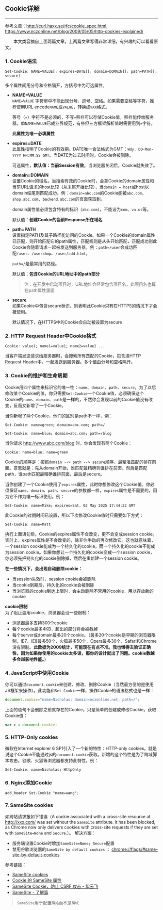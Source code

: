 ## Cookie详解

---

参考文章：<http://curl.haxx.se/rfc/cookie_spec.html>, <https://www.nczonline.net/blog/2009/05/05/http-cookies-explained/>

　　本文类容摘自上面两篇文章。上两篇文章写得非常详细，有兴趣的可以看看原文。

### 1. Cookie语法

```
Set-Cookie: NAME=VALUE[; expires=DATE][; domain=DOMAIN][; path=PATH][; secure]
```
多个属性间用分号和空格隔开，方括号中为可选属性。

*  **NAME=VALUE**  
   `NAME=VALUE` 字符窜中不能出现分号、逗号、空格。如果需要空格等字符，推荐使用URL encode`NAME`或`VALUE`，转换成`%XX`格式。  
   
   等号（`=`）字符不是必须的，不写`=`照样可以存储Cookie值，照样能传给服务器。单`NAME=VALUE`已成业界规范，有些但三方框架解析值时需要用到`=`字符。
   
   **此属性为唯一必填属性**
   
*  **expires=DATE**  
   此属性指明了Cookie的有效期。DATE唯一合法格式为GMT：`Wdy, DD-Mon-YYYY HH:MM:SS GMT`。当DATE为过去时间时，Cookie会被删除。
   
   可选属性，**默认值：当前Session有效**。当浏览器关闭后，Cookie就失效了。
   
*  **domain=DOMAIN**  
   设置Cookie的域名。当搜索有效的Cookie时，会拿Cookie的domain属性和当前URL请求的host比较（从末尾开始比较），当`domain = host`或host以domain结尾则匹配成功。例：`domain=abc.com`的Cookie能被`abc.com`、`shop.abc.com`、`backend.abc.com`的页面获取到。
   
   domain属性值必须包含特有的标识（`abc.com`），不能设为`com`、`va.us`等。
   
   默认值：**创建Cookie的当前Response所在域名**
   
*  **path=PATH**  
   设置指定PATH及其子路径能访问的Cookie。如果一个Cookie的domain属性已匹配，则开始匹配它的path属性，匹配规则是从头开始匹配，匹配成功则此Cookie会随着请求一起被发送到服务器。例：`path=/user`会成功匹配`/user`、`/usershop`、`/user/add.html`。
   
   `path=/`是最常用的路径。
   
   默认值：**包含Cookie的URL地址中的path部分**
   
   > 注：在开发中启动项目时，URL地址会经常包含项目名，此项目名也算在path属性里面

*  **secure**  
   如果Cookie中包含secure标识，则表明此Cookie只有在HTTPS的情况下才会被使用。
   
   默认情况下，在HTTPS中的Cookie会自动被设置为secure

### 2. HTTP Request Header中Cookie格式

```
Cookie: value1; name1=value1; name2=value2 ...
```

当客户端发送请求给服务器时，会搜索所有匹配的Cookie，包含进HTTP Request Header中，一起发送到服务器。多个值由分号和空格隔开。

### 3. Cookie的维护和生命周期

Cookie用四个属性来标识它的唯一性：`name`、`domain`、`path`、`secure`。为了以后修改某个Cookie的值，你只需要`Set-Cookie`一个Cookie值，必须确保这个Cookie的`name`、`domain`、`path`是一样的，不然你会发现以前的Cookie值没有改变，反而又新增了一个Cookie。

当你新增了两个Cookie，他们的区别是path不一样，例：

```
Set-Cookie: name=green; domain=abc.com; path=/

Set-Cookie: name=blue; domain=abc.com; path=/blog
```

当你请求 <http://www.abc.com/blog> 时，你会发现有两个Cookie：

```
Cookie: name=blue; name=green
```

Cookie的顺序是：按照`domain --> path --> secure`顺序，最精准匹配的排在前面。意思就是：先从domain开始，谁匹配最精确则谁排在前面。然后是匹配path，谁path匹配最精确谁排前面，最后是secure。

当你创建了一个Cookie使用了`expires`属性，此时你想修改这个Cookie值，你必须保证`name`、`domain`、`path`、`secure`的参数都一样，`expires`属性是不需要的，因为它不作为唯一标识使用。例：

```
Set-Cookie: name=Mike; expires=Sat, 03 May 2025 17:44:22 GMT
```

此Cookie的过期时间已设置，所以下次修改Cookie值时只需要如下方式：

```
Set-Cookie: name=Matt
```

执行上面语句后，Cookie的expires属性不会改变，更不会变成session cookie。实时上，expires属性是不会改变的，除非你手动的再次修改它。这也就意味着，一个session cookie能成为一个持久化的cookie，而一个持久化的cookie不能成为session cookie。如果你想让一个持久化的cookie变成一个session cookie，你必须先把持久化的cookie删除掉，然后在重新建一个session cookie。

**在一些情况下，会出现自动删除cookie：**
* 当session失效时，session cookie会被删除
* 当cookie到期后，持久化的cookie会被删除
* 当浏览器的cookie到达上限时，会主动删除不常用的cookie，用以存放新的cookie

**cookie限制**  
为了阻止滥用cookie，浏览器会设一些限制：
* 浏览器最多支持300个cookie
* 每个cookie最多4KB，超出的部分将会被截掉
* 每个server或domain最多20个cookie。（最多20个cookie是早期的浏览器限制，IE7、IE8最多50个，火狐最多50个，Opera最多30个，Safari和Chrome没有限制。**此数据为2009统计，可能现在有点不准。我也懒得去验证正确性，因为如果你使用的cookie太多话，那你的设计就出了问题。cookie数越多会越影响性能。**）


### 4. JavaScript中使用Cookie

你可以通过`document.cookie`来创建、修改、删除Cookie（当然最方便的是使用JS框架来操作）。此功能和`Set-Cookie`一样，操作Cookie的语法格式也是一样：

```javascript
document.cookie="name=Nicholas; domain=nczonline.net; path=/";
```

上面的语句不会删除之前就存在的Cookie，只是简单的创建或修改Cookie。获取Cookie值：

```javascript
var c = document.cookie;
```

### 5. HTTP-Only cookies
微软在Internet explorer 6 SP1引入了一个新的特性：HTTP-only cookies。就是说这个Cookie不能通过js的`document.cookie`获取。新增的这个特性是为了跨域脚本攻击。谷歌、火狐等浏览器都支持此特性。例：

```
Set-Cookie: name=Nicholas; HttpOnly
```

### 6. Nginx添加Cookie

```nginx
add_header Set-Cookie "name=wang";
```

### 7. SameSite cookies

如跨站请求报如下错误（A cookie associated with a cross-site resource at http://xxx.com/ was set without the `SameSite` attribute.
It has been blocked, as Chrome now only delivers cookies with cross-site requests if they are set with `SameSite=None` and `Secure`.）。
解决方案：
* 服务端设置Cookie时增加`SameSite=None; Secure`配置
* 禁用谷歌浏览器的`SameSite by default cookies` ： <chrome://flags/#same-site-by-default-cookies>

参考链接：
* [SameSite cookies](https://developer.mozilla.org/en-US/docs/Web/HTTP/Headers/Set-Cookie/SameSite)
* [Cookie 的 SameSite 属性](https://www.ruanyifeng.com/blog/2019/09/cookie-samesite.html)
* [SameSite Cookie，防止 CSRF 攻击 - 紫云飞](https://www.cnblogs.com/ziyunfei/p/5637945.html)
* [SameSite - 了解篇](https://juejin.im/post/6844904090355367949)

> `SameSite`用于配置`跨站`而不是`跨域`
